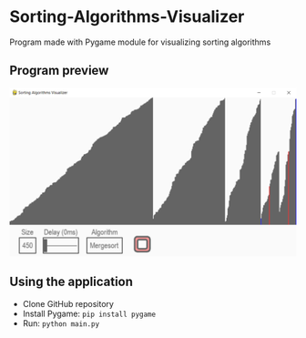 # Sorting-Algorithms-Visualizer
Program made with Pygame module for visualizing sorting algorithms

## Program preview
![](image_ex.png)

## Using the application
- Clone GitHub repository
- Install Pygame: `pip install pygame`
- Run: `python main.py`

